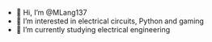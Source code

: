 - 👋 Hi, I’m @MLang137
- 👀 I’m interested in electrical circuits, Python and gaming
- 🌱 I’m currently studying electrical engineering


<!---
MLang137/MLang137 is a ✨ special ✨ repository because its `README.md` (this file) appears on your GitHub profile.
You can click the Preview link to take a look at your changes.
--->
